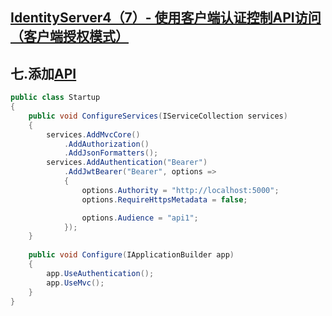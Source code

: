 







##	 [IdentityServer4（7）- 使用客户端认证控制API访问（客户端授权模式）](https://www.cnblogs.com/stulzq/p/7495129.html)

## 七.添加[API](https://www.cnblogs.com/stulzq/p/7495129.html)

```csharp
public class Startup
{
    public void ConfigureServices(IServiceCollection services)
    {
        services.AddMvcCore()
            .AddAuthorization()
            .AddJsonFormatters(); 
        services.AddAuthentication("Bearer")
            .AddJwtBearer("Bearer", options =>
            {
                options.Authority = "http://localhost:5000";
                options.RequireHttpsMetadata = false;

                options.Audience = "api1";
            });
    } 
    
    public void Configure(IApplicationBuilder app)
    {
        app.UseAuthentication(); 
        app.UseMvc();
    }
}
```

